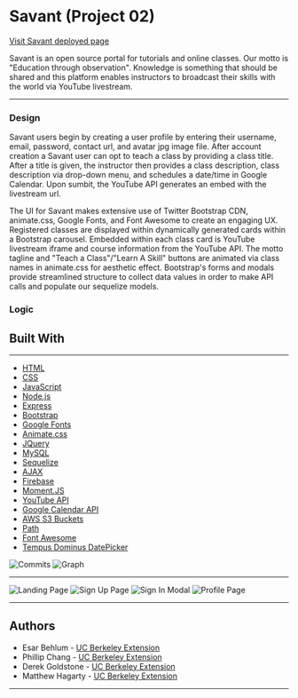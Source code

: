 # Savant (Project 02)

[Visit Savant deployed page]()

Savant is an open source portal for tutorials and online classes. Our motto is "Education through observation". Knowledge is something that should be shared and this platform enables instructors to broadcast their skills with the world via YouTube livestream. 
___

### Design

Savant users begin by creating a user profile by entering their username, email, password, contact url, and avatar jpg image file. After account creation a Savant user can opt to teach a class by providing a class title. After a title is given, the instructor then provides a class description, class description via drop-down menu, and schedules a date/time in Google Calendar. Upon sumbit, the YouTube API generates an embed with the livestream url. 

The UI for Savant makes extensive use of Twitter Bootstrap CDN, animate.css, Google Fonts, and Font Awesome to create an engaging UX. Registered classes are displayed within dynamically generated cards within a Bootstrap carousel. Embedded within each class card is YouTube livestream iframe and course information from the YouTube API. The motto tagline and "Teach a Class"/"Learn A Skill" buttons are animated via class names in animate.css for aesthetic effect. Bootstrap's forms and modals provide streamlined structure to collect data values in order to make API calls and populate our sequelize models.


### Logic






## Built With

___

* [HTML](https://developer.mozilla.org/en-US/docs/Web/Guide/HTML/HTML5)
* [CSS](https://developer.mozilla.org/en-US/docs/Web/CSS)
* [JavaScript](https://developer.mozilla.org/en-US/docs/Web/JavaScript/Reference)
* [Node.js](https://nodejs.org/en/docs/)
* [Express](https://www.npmjs.com/package/express)
* [Bootstrap](https://getbootstrap.com/docs/4.3/getting-started/introduction/)
* [Google Fonts](https://developers.google.com/fonts/)
* [Animate.css](https://github.com/daneden/animate.css)
* [JQuery](https://api.jquery.com/)
* [MySQL](https://dev.mysql.com/doc/)
* [Sequelize](http://docs.sequelizejs.com/manual/getting-started.html)
* [AJAX](https://api.jquery.com/category/ajax/)
* [Firebase](https://firebase.google.com/docs)
* [Moment.JS](https://momentjs.com/docs/)
* [YouTube API](https://developers.google.com/youtube/v3/)
* [Google Calendar API](https://developers.google.com/calendar/)
* [AWS S3 Buckets](https://aws.amazon.com/s3/)
* [Path](https://www.npmjs.com/package/path)
* [Font Awesome](https://fontawesome.com/)
* [Tempus Dominus DatePicker](https://tempusdominus.github.io/bootstrap-4/)


![Commits]()
![Graph]()
___

![Landing Page]()
![Sign Up Page]()
![Sign In Modal]()
![Profile Page]()

___

## Authors

* Esar Behlum - [UC Berkeley Extension](https://github.com/esarnb)
* Phillip Chang - [UC Berkeley Extension](https://github.com/PhillipChang)
* Derek Goldstone - [UC Berkeley Extension](https://www.linkedin.com/in/derek-goldstone-482884a3/)
* Matthew Hagarty - [UC Berkeley Extension](https://github.com/matthewryanhagarty)



___